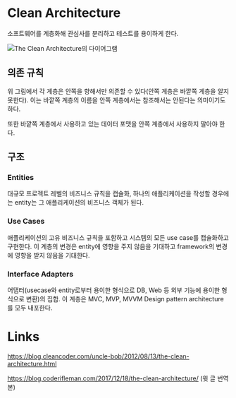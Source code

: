 # Clean Architecture

소프트웨어를 계층화해 관심사를 분리하고 테스트를 용이하게 한다. 

![The Clean Architecture의 다이어그램](https://blog.coderifleman.com/images/the-clean-architecture/the-clean-architecture.jpg)

## 의존 규칙

위 그림에서 각 계층은 안쪽을 향해서만 의존할 수 있다(안쪽 계층은 바깥쪽 계층을 알지 못한다). 이는 바깥쪽 계층의 이름을 안쪽 계층에서는 참조해서는 안된다는 의미이기도 하다.

또한 바깥쪽 계층에서 사용하고 있는 데이터 포맷을 안쪽 계층에서 사용하지 말아야 한다.

## 구조

### Entities

대규모 프로젝트 레벨의 비즈니스 규칙을 캡슐화, 하나의 애플리케이션을 작성할 경우에는 entity는 그 애플리케이션의 비즈니스 객체가 된다.

### Use Cases

애플리케이션의 고유 비즈니스 규칙을 포함하고 시스템의 모든 use case를 캡슐화하고 구현한다. 이 계층의 변경은 entity에 영향을 주지 않음을 기대하고 framework의 변경에 영향을 받지 않음을 기대한다.

### Interface Adapters

어댑터(usecase와 entity로부터 용이한 형식으로 DB, Web 등 외부 기능에 용이한 형식으로 변환)의 집합. 이 계층은 MVC, MVP, MVVM Design pattern architecture 를 모두 내포한다.

# Links

https://blog.cleancoder.com/uncle-bob/2012/08/13/the-clean-architecture.html

https://blog.coderifleman.com/2017/12/18/the-clean-architecture/ (윗 글 번역본)

